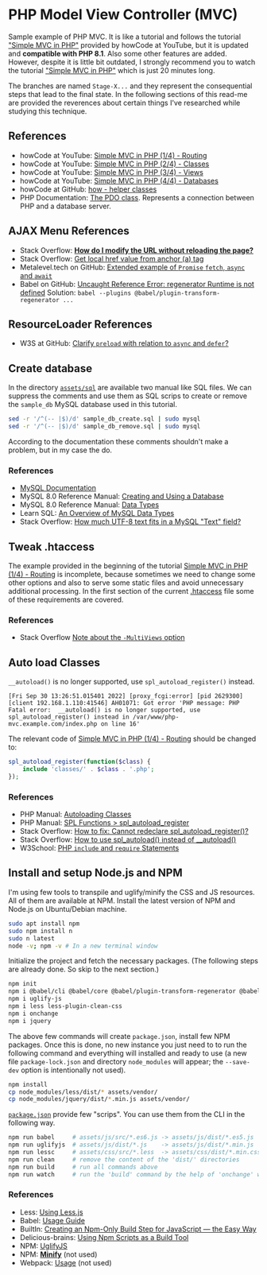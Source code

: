 # PHP Model View Controller (MVC)

Sample example of PHP MVC. It is like a tutorial and follows the tutorial ["Simple MVC in PHP"](#references) provided by howCode at YouTube, but it is updated and __compatible with PHP 8.1__. Also some other features are added. However, despite it is little bit outdated, I strongly recommend you to watch the tutorial ["Simple MVC in PHP"](#references) which is just 20 minutes long.

The branches are named `Stage-X...` and they represent the consequential steps that lead to the final state. In the following sections of this read-me are provided the reverences about certain things I've researched while studying this technique.

## References

* howCode at YouTube: [Simple MVC in PHP (1/4) - Routing](https://youtu.be/DpbUqJcch0Y)
* howCode at YouTube: [Simple MVC in PHP (2/4) - Classes](https://youtu.be/04aTM01Y3uQ)
* howCode at YouTube: [Simple MVC in PHP (3/4) - Views](https://youtu.be/aUvfzHHTKJU)
* howCode at YouTube: [Simple MVC in PHP (4/4) - Databases](https://youtu.be/DpbUqJcch0Y)
* howCode at GitHub: [how - helper classes](https://github.com/howCodeORG/how)
* PHP Documentation: [The PDO class](https://www.php.net/manual/en/class.pdo.php#89019). Represents a connection between PHP and a database server.

## AJAX Menu References

* Stack Overflow: [__How do I modify the URL without reloading the page?__](https://stackoverflow.com/a/3354511/6543935)
* Stack Overflow: [Get local href value from anchor (a) tag](https://stackoverflow.com/a/15439946/6543935)
* Metalevel.tech on GitHub: [Extended example of `Promise` `fetch`, `async` and `await`](https://github.com/metalevel-tech/js-promises-typewriter/blob/master/app/public/main-two-speed-params.js#L451)
* Babel on GitHub: [Uncaught Reference Error: regenerator Runtime is not defined](https://github.com/babel/babel-loader/issues/484) Solution: `babel --plugins @babel/plugin-transform-regenerator ...`

## ResourceLoader References

* W3S at GitHub: [Clarify `preload` with relation to `async` and `defer`?](https://github.com/w3c/resource-hints/issues/13)

## Create database

In the directory [`assets/sql`](assets/sql/) are available two manual like SQL files. We can suppress the comments and use them as SQL scrips to create or remove the `sample_db` MySQL database used in this tutorial.

```bash
sed -r '/^(-- |$)/d' sample_db_create.sql | sudo mysql
sed -r '/^(-- |$)/d' sample_db_remove.sql | sudo mysql
```

According to the documentation these comments shouldn't make a problem, but in my case the do.

### References

* [MySQL Documentation](https://dev.mysql.com/doc/)
* MySQL 8.0 Reference Manual: [Creating and Using a Database](https://dev.mysql.com/doc/refman/8.0/en/database-use.html)
* MySQL 8.0 Reference Manual: [Data Types](https://dev.mysql.com/doc/refman/8.0/en/data-types.html)
* Learn SQL: [An Overview of MySQL Data Types](https://learnsql.com/blog/mysql-data-types/)
* Stack Overflow: [How much UTF-8 text fits in a MySQL "Text" field?](https://stackoverflow.com/a/4420195/6543935)

## Tweak .htaccess

The example provided in the beginning of the tutorial [Simple MVC in PHP (1/4) - Routing](https://youtu.be/DpbUqJcch0Y) is incomplete, because sometimes we need to change some other options and also to serve some static files and avoid unnecessary additional processing. In the first section of the current [.htaccess](./.htaccess) file some of these requirements are covered.

### References

* Stack Overflow [Note about the `-MultiViews` option](https://stackoverflow.com/a/20685686/6543935)

## Auto load Classes

`__autoload()` is no longer supported, use `spl_autoload_register()` instead.

```log
[Fri Sep 30 13:26:51.015401 2022] [proxy_fcgi:error] [pid 2629300] [client 192.168.1.110:41546] AH01071: Got error 'PHP message: PHP Fatal error:  __autoload() is no longer supported, use spl_autoload_register() instead in /var/www/php-mvc.example.com/index.php on line 16'
```

The relevant code of [Simple MVC in PHP (1/4) - Routing](https://youtu.be/DpbUqJcch0Y) should be changed to:

```php
spl_autoload_register(function($class) {
    include 'classes/' . $class . '.php';
});
```

### References

* PHP Manual: [Autoloading Classes](https://www.php.net/manual/en/language.oop5.autoload.php)
* PHP Manual: [SPL Functions > spl_autoload_register](https://www.php.net/manual/en/function.spl-autoload-register.php)
* Stack Overflow: [How to fix: Cannot redeclare spl_autoload_register()?](https://stackoverflow.com/a/59049684/6543935)
* Stack Overflow: [How to use spl_autoload() instead of __autoload()](https://stackoverflow.com/a/10687888/6543935)
* W3School: [PHP `include` and `require` Statements](https://www.w3schools.com/php/php_includes.asp)

## Install and setup Node.js and NPM

I'm using few tools to transpile and uglify/minify the CSS and JS resources. All of them are available at NPM. Install the latest version of NPM and Node.js on Ubuntu/Debian machine.

```bash
sudo apt install npm
sudo npm install n
sudo n latest
node -v; npm -v # In a new terminal window 
```

Initialize the project and fetch the necessary packages. (The following steps are already done. So skip to the next section.)

```bash
npm init
npm i @babel/cli @babel/core @babel/plugin-transform-regenerator @babel/plugin-transform-spread @babel/preset-env
npm i uglify-js
npm i less less-plugin-clean-css
npm i onchange
npm i jquery
```

The above few commands will create `package.json`, install few NPM packages. Once this is done, no new instance you just need to to run the following command and everything will installed and ready to use (a new file `package-lock.json` and directory `node_modules` will appear; the `--save-dev` option is intentionally not used).

```bash
npm install
cp node_modules/less/dist/* assets/vendor/
cp node_modules/jquery/dist/*.min.js assets/vendor/
```

[`package.json`](package.json) provide few "scrips". You can use them from the CLI in the following way.

```bash
npm run babel     # assets/js/src/*.es6.js -> assets/js/dist/*.es5.js
npm run uglifyjs  # assets/js/dist/*.js    -> assets/js/dist/*.min.js
npm run lessc     # assets/css/src/*.less  -> assets/css/dist/*.min.css
npm run clean     # remove the content of the 'dist/' directories
npm run build     # run all commands above
npm run watch     # run the 'build' command by the help of 'onchange' when the files in 'src/' are changed.
```

### References

* Less: [Using Less.js](https://lesscss.org/usage/#command-line-usage)
* Babel: [Usage Guide](https://babeljs.io/docs/en/usage/)
* BuiltIn: [Creating an Npm-Only Build Step for JavaScript — the Easy Way](https://builtin.com/software-engineering-perspectives/npm-only-build-step)
* Delicious-brains: [Using Npm Scripts as a Build Tool](https://deliciousbrains.com/npm-build-script/)
* NPM: [UglifyJS](https://www.npmjs.com/package/uglify-js)
* NPM: [__Minify__](https://www.npmjs.com/package/minify) (not used)
* Webpack: [Usage](https://webpack.js.org/concepts/plugins/#usage) (not used)
